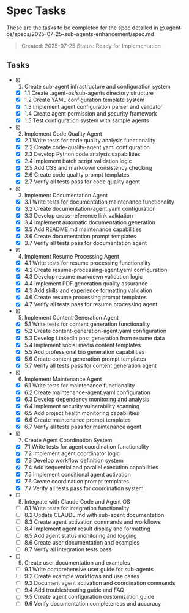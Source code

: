 # Spec Tasks

These are the tasks to be completed for the spec detailed in @.agent-os/specs/2025-07-25-sub-agents-enhancement/spec.md

> Created: 2025-07-25
> Status: Ready for Implementation

## Tasks

- [x] 1. Create sub-agent infrastructure and configuration system
  - [x] 1.1 Create .agent-os/sub-agents directory structure
  - [x] 1.2 Create YAML configuration template system
  - [x] 1.3 Implement agent configuration parser and validator
  - [x] 1.4 Create agent permission and security framework
  - [x] 1.5 Test configuration system with sample agents

- [x] 2. Implement Code Quality Agent
  - [x] 2.1 Write tests for code quality analysis functionality
  - [x] 2.2 Create code-quality-agent.yaml configuration
  - [x] 2.3 Develop Python code analysis capabilities
  - [x] 2.4 Implement batch script validation logic
  - [x] 2.5 Add CSS and markdown consistency checking
  - [x] 2.6 Create code quality prompt templates
  - [x] 2.7 Verify all tests pass for code quality agent

- [x] 3. Implement Documentation Agent
  - [x] 3.1 Write tests for documentation maintenance functionality
  - [x] 3.2 Create documentation-agent.yaml configuration
  - [x] 3.3 Develop cross-reference link validation
  - [x] 3.4 Implement automatic documentation generation
  - [x] 3.5 Add README.md maintenance capabilities
  - [x] 3.6 Create documentation prompt templates
  - [x] 3.7 Verify all tests pass for documentation agent

- [x] 4. Implement Resume Processing Agent
  - [x] 4.1 Write tests for resume processing functionality
  - [x] 4.2 Create resume-processing-agent.yaml configuration
  - [x] 4.3 Develop resume markdown validation logic
  - [x] 4.4 Implement PDF generation quality assurance
  - [x] 4.5 Add skills and experience formatting validation
  - [x] 4.6 Create resume processing prompt templates
  - [x] 4.7 Verify all tests pass for resume processing agent

- [x] 5. Implement Content Generation Agent
  - [x] 5.1 Write tests for content generation functionality
  - [x] 5.2 Create content-generation-agent.yaml configuration
  - [x] 5.3 Develop LinkedIn post generation from resume data
  - [x] 5.4 Implement social media content templates
  - [x] 5.5 Add professional bio generation capabilities
  - [x] 5.6 Create content generation prompt templates
  - [x] 5.7 Verify all tests pass for content generation agent

- [x] 6. Implement Maintenance Agent
  - [x] 6.1 Write tests for maintenance functionality
  - [x] 6.2 Create maintenance-agent.yaml configuration
  - [x] 6.3 Develop dependency monitoring and analysis
  - [x] 6.4 Implement security vulnerability scanning
  - [x] 6.5 Add project health monitoring capabilities
  - [x] 6.6 Create maintenance prompt templates
  - [x] 6.7 Verify all tests pass for maintenance agent

- [x] 7. Create Agent Coordination System
  - [x] 7.1 Write tests for agent coordination functionality
  - [x] 7.2 Implement agent coordinator logic
  - [x] 7.3 Develop workflow definition system
  - [x] 7.4 Add sequential and parallel execution capabilities
  - [x] 7.5 Implement conditional agent activation
  - [x] 7.6 Create coordination prompt templates
  - [x] 7.7 Verify all tests pass for coordination system

- [ ] 8. Integrate with Claude Code and Agent OS
  - [ ] 8.1 Write tests for integration functionality
  - [ ] 8.2 Update CLAUDE.md with sub-agent documentation
  - [ ] 8.3 Create agent activation commands and workflows
  - [ ] 8.4 Implement agent result display and formatting
  - [ ] 8.5 Add agent status monitoring and logging
  - [ ] 8.6 Create user documentation and examples
  - [ ] 8.7 Verify all integration tests pass

- [ ] 9. Create user documentation and examples
  - [ ] 9.1 Write comprehensive user guide for sub-agents
  - [ ] 9.2 Create example workflows and use cases
  - [ ] 9.3 Document agent activation and coordination commands
  - [ ] 9.4 Add troubleshooting guide and FAQ
  - [ ] 9.5 Create agent configuration customization guide
  - [ ] 9.6 Verify documentation completeness and accuracy